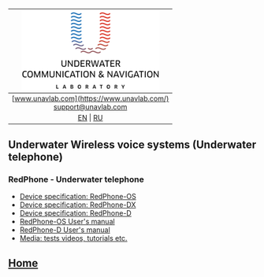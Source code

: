 | ![logo](/documentation/sm_logo.png) |
| :---: |
| [www.unavlab.com](https://www.unavlab.com/) <br/> [support@unavlab.com](mailto:support@unavlab.com) |
| [EN](underwater_wireless_voice_systems_en.md) \| [RU](underwater_wireless_voice_systems_ru.md) |

## Underwater Wireless voice systems (Underwater telephone)
### RedPhone - Underwater telephone
* [Device specification: RedPhone-OS](/documentation/EN/RedPhone/RedPhone_OS_Specification_en.md)
* [Device specification: RedPhone-DX](/documentation/EN/RedPhone/RedPhone_DX_Specification_en.md)  
* [Device specification: RedPhone-D](/documentation/EN/RedPhone/RedPhone_Specification_en.md)  
* [RedPhone-OS User's manual](/documentation/EN/RedPhone/RedPhone_OS_Users_manual_en.md)
* [RedPhone-D User's manual](/documentation/EN/RedPhone/RedPhone_Users_Manual_en.md)
* [Media: tests videos, tutorials etc.](/documentation/EN/RedPhone/media.md)

## [Home](README.md)
